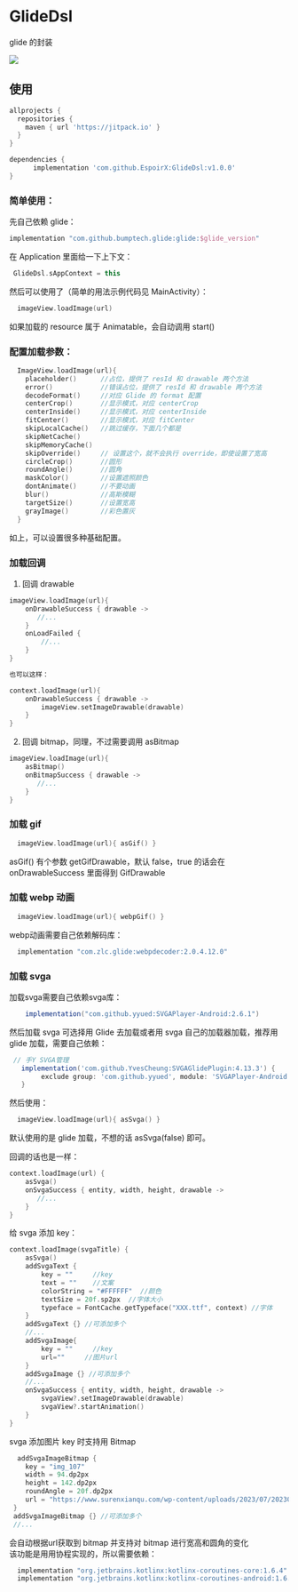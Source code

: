 # GlideDsl

glide 的封装

[![](https://jitpack.io/v/EspoirX/GlideDsl.svg)](https://jitpack.io/#EspoirX/GlideDsl)

## 使用

```gradle
allprojects {
  repositories {
    maven { url 'https://jitpack.io' }
  }
}

dependencies {
      implementation 'com.github.EspoirX:GlideDsl:v1.0.0'
}
``` 

### 简单使用：

先自己依赖 glide：

```groovy
implementation "com.github.bumptech.glide:glide:$glide_version"
```

在 Application 里面给一下上下文：
```kotlin
 GlideDsl.sAppContext = this
```

然后可以使用了（简单的用法示例代码见 MainActivity）：

```kotlin
  imageView.loadImage(url)
```

如果加载的 resource 属于 Animatable，会自动调用 start()

### 配置加载参数：

```kotlin
  ImageView.loadImage(url){
    placeholder()      //占位，提供了 resId 和 drawable 两个方法
    error()            //错误占位，提供了 resId 和 drawable 两个方法
    decodeFormat()     //对应 Glide 的 format 配置
    centerCrop()       //显示模式，对应 centerCrop
    centerInside()     //显示模式，对应 centerInside
    fitCenter()        //显示模式，对应 fitCenter
    skipLocalCache()   //跳过缓存，下面几个都是
    skipNetCache()
    skipMemoryCache()
    skipOverride()     // 设置这个，就不会执行 override，即使设置了宽高
    circleCrop()       //圆形
    roundAngle()       //圆角
    maskColor()        //设置遮照颜色
    dontAnimate()      //不要动画
    blur()             //高斯模糊
    targetSize()       //设置宽高
    grayImage()        //彩色置灰
  }
```

如上，可以设置很多种基础配置。

### 加载回调

1. 回调 drawable

```kotlin
imageView.loadImage(url){
    onDrawableSuccess { drawable ->
       //...
    }
    onLoadFailed { 
        //...
    }
}

也可以这样：

context.loadImage(url){
    onDrawableSuccess { drawable ->
        imageView.setImageDrawable(drawable)
    }
}
```

2. 回调 bitmap，同理，不过需要调用 asBitmap

```kotlin
imageView.loadImage(url){
    asBitmap()
    onBitmapSuccess { drawable ->
       //...
    }
}
```

### 加载 gif

```kotlin
  imageView.loadImage(url){ asGif() }
```

asGif() 有个参数 getGifDrawable，默认 false，true 的话会在 onDrawableSuccess 里面得到 GifDrawable

### 加载 webp 动画

```kotlin
  imageView.loadImage(url){ webpGif() }
```

webp动画需要自己依赖解码库：

```groovy
  implementation "com.zlc.glide:webpdecoder:2.0.4.12.0"
```

### 加载 svga

加载svga需要自己依赖svga库：

```groovy
    implementation("com.github.yyued:SVGAPlayer-Android:2.6.1")
```

然后加载 svga 可选择用 Glide 去加载或者用 svga 自己的加载器加载，推荐用 glide 加载，需要自己依赖：

```groovy
 // 手Y SVGA管理
   implementation('com.github.YvesCheung:SVGAGlidePlugin:4.13.3') {
        exclude group: 'com.github.yyued', module: 'SVGAPlayer-Android'
   }
```

然后使用：

```kotlin
  imageView.loadImage(url){ asSvga() }
```

默认使用的是 glide 加载，不想的话 asSvga(false) 即可。

回调的话也是一样：

```kotlin
context.loadImage(url) {
    asSvga() 
    onSvgaSuccess { entity, width, height, drawable ->
       //...
    }
}
```

给 svga 添加 key：

```kotlin
context.loadImage(svgaTitle) {
    asSvga()
    addSvgaText {
        key = ""     //key
        text = ""    //文案 
        colorString = "#FFFFFF"  //颜色
        textSize = 20f.sp2px  //字体大小
        typeface = FontCache.getTypeface("XXX.ttf", context) //字体
    }
    addSvgaText {} //可添加多个
    //...
    addSvgaImage{
        key = ""     //key
        url=""     //图片url
    }
    addSvgaImage {} //可添加多个
    //...
    onSvgaSuccess { entity, width, height, drawable ->
        svgaView?.setImageDrawable(drawable)
        svgaView?.startAnimation()
    }
}
```

svga 添加图片 key 时支持用 Bitmap
```kotlin
  addSvgaImageBitmap {
    key = "img_107"
    width = 94.dp2px
    height = 142.dp2px
    roundAngle = 20f.dp2px
    url = "https://www.surenxianqu.com/wp-content/uploads/2023/07/2023071114474362.png"
 }
 addSvgaImageBitmap {} //可添加多个
 //...
```

会自动根据url获取到 bitmap 并支持对 bitmap 进行宽高和圆角的变化  
该功能是用用协程实现的，所以需要依赖：
```groovy
  implementation "org.jetbrains.kotlinx:kotlinx-coroutines-core:1.6.4"
  implementation "org.jetbrains.kotlinx:kotlinx-coroutines-android:1.6.4"
```
